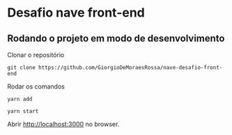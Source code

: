 # Desafio nave front-end

## Rodando o projeto em modo de desenvolvimento

Clonar o repositório

`git clone https://github.com/GiorgioDeMoraesRossa/nave-desafio-front-end`

Rodar os comandos

`yarn add`

`yarn start`

Abrir [http://localhost:3000](http://localhost:3000) no browser.
